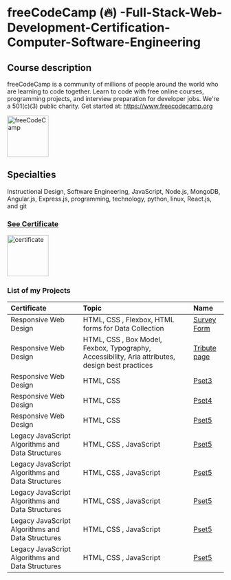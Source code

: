 # freeCodeCamp (🔥) -Full-Stack-Web-Development-Certification-Computer-Software-Engineering
 

## Course description

freeCodeCamp is a community of millions of people around the world who are learning to code together. Learn to code with free online courses, programming projects, and interview preparation for developer jobs. We're a 501(c)(3) public charity. Get started at: https://www.freecodecamp.org

<a href ="https://github.com/PeJiR/freeCodeCamp-Full-Stack-Web-Development-Certification-Computer-Software-Engineering/tree/main">
    <img src="https://media.licdn.com/dms/image/C4E0BAQGLKj3JHcof0w/company-logo_100_100/0/1630639684997/free_code_camp_logo?e=1720051200&amp;v=beta&amp;t=F-tTN1M2eWyeNoUGxWhQJrysRrQonck2PJJUxEpaf4c" loading="lazy" alt="freeCodeCamp" evi-   width="96" height="96">
  </a>

  
## Specialties
 
 Instructional Design, Software Engineering, JavaScript, Node.js, MongoDB, Angular.js, Express.js, programming, technology, python, linux, React.js, and git  

### [See Certificate](https://www.freecodecamp.org/Pejir)
 
<a href="https://www.freecodecamp.org/Pejir" target="_blank">
    <img src="https://raw.githubusercontent.com/PeJiR/Portfolio_Full.Stack.ASTRO/main/images/certificate_7858484.png" loading="lazy" alt="certificate" width="96" height="96">
</a>
 

### List of my Projects


| Certificate | Topic            | Name                       |
| :--- | :--------------- | :------------------------- |
| Responsive Web Design   | HTML, CSS , Flexbox, HTML forms for Data Collection |[Survey Form ](https://github.com/PeJiR/freeCodeCamp-Full-Stack-Web-Development-Certification-Computer-Software-Engineering/tree/main/Responsive%20Web%20Design/0.1.Certification%20Project_Survey%20Form)|
| Responsive Web Design  | HTML, CSS , Box Model, Fexbox, Typography, Accessibility, Aria attributes, design best practices    | [Tribute page](https://github.com/PeJiR/freeCodeCamp--Full-Stack-Web-Development-Certification-Computer-Software-Engineering/tree/main/Responsive%20Web%20Design/0.2.Certification%20Project-Build%20a%20Tribute%20Page)             |
| Responsive Web Design  | HTML, CSS      | [Pset3](Pset3)             |
| Responsive Web Design  | HTML, CSS      | [Pset4](Pset4)             |
| Responsive Web Design  |HTML, CSS  | [Pset5](Pset5)             |
| Legacy JavaScript Algorithms and Data Structures |HTML, CSS , JavaScript | [Pset5](Pset5)             |
| Legacy JavaScript Algorithms and Data Structures |HTML, CSS , JavaScript | [Pset5](Pset5)             |
| Legacy JavaScript Algorithms and Data Structures  |HTML, CSS , JavaScript | [Pset5](Pset5)             |
| Legacy JavaScript Algorithms and Data Structures  |HTML, CSS , JavaScript | [Pset5](Pset5)             |
| Legacy JavaScript Algorithms and Data Structures  |HTML, CSS , JavaScript | [Pset5](Pset5)             |

